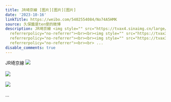```yaml
---
title: JR埼京線 [图片][图片][图片]
date: '2023-10-16'
linkTitle: https://weibo.com/5402554084/No74A5HMK
source: 久保醬是ten使的微博
description: JR埼京線 <img style="" src="https://tvax4.sinaimg.cn/large/005TCz76gy1hiwyfd5ll0j30zk0np0xm.jpg"
  referrerpolicy="no-referrer"><br><br><img style="" src="https://tvax3.sinaimg.cn/large/005TCz76gy1hix2r1kn1bj30m80enacq.jpg"
  referrerpolicy="no-referrer"><br><br><img style="" src="https://tvax3.sinaimg.cn/large/005TCz76gy1hiwyfe53koj30u0140agv.jpg"
  referrerpolicy="no-referrer"><br><br> ...
disable_comments: true
---
```

JR埼京線 <img style="" src="https://tvax4.sinaimg.cn/large/005TCz76gy1hiwyfd5ll0j30zk0np0xm.jpg" referrerpolicy="no-referrer"><br><br><img style="" src="https://tvax3.sinaimg.cn/large/005TCz76gy1hix2r1kn1bj30m80enacq.jpg" referrerpolicy="no-referrer"><br><br><img style="" src="https://tvax3.sinaimg.cn/large/005TCz76gy1hiwyfe53koj30u0140agv.jpg" referrerpolicy="no-referrer"><br><br> ...